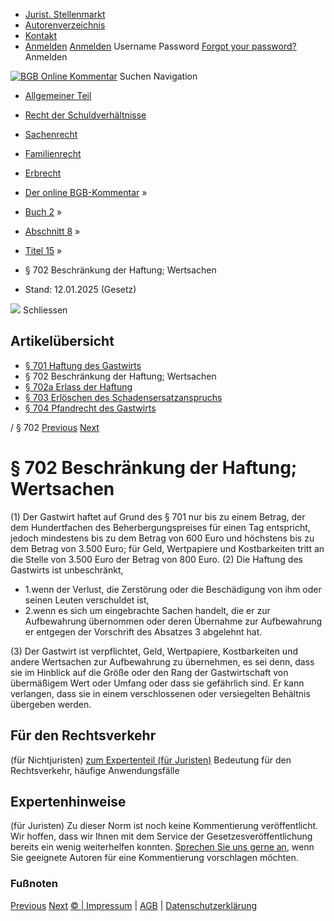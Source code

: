   * [Jurist. Stellenmarkt](https://bgb.kommentar.de/Buch-2/Abschnitt-8/Titel-15/</job-board> "Jurist. Stellenmarkt")
  * [Autorenverzeichnis](https://bgb.kommentar.de/Buch-2/Abschnitt-8/Titel-15/</Autorenverzeichnis> "Autorenverzeichnis")
  * [Kontakt](https://bgb.kommentar.de/Buch-2/Abschnitt-8/Titel-15/</Kontakt>)
  * [Anmelden](https://bgb.kommentar.de/Buch-2/Abschnitt-8/Titel-15/<#login> "show login form") [Anmelden](https://bgb.kommentar.de/Buch-2/Abschnitt-8/Titel-15/<#> "hide login form") Username Password
[Forgot your password?](https://bgb.kommentar.de/Buch-2/Abschnitt-8/Titel-15/</user/forgotpassword>) Anmelden 


[![BGB Online Kommentar](https://bgb.kommentar.de/extension/bgb/design/bgb/images/logo.png)](https://bgb.kommentar.de/Buch-2/Abschnitt-8/Titel-15/</> "BGB Online Kommentar")
Suchen
Navigation
  * [Allgemeiner Teil](https://bgb.kommentar.de/Buch-2/Abschnitt-8/Titel-15/</Buch-1>)
  * [Recht der Schuldverhältnisse](https://bgb.kommentar.de/Buch-2/Abschnitt-8/Titel-15/</Buch-2>)
  * [Sachenrecht](https://bgb.kommentar.de/Buch-2/Abschnitt-8/Titel-15/</Buch-3>)
  * [Familienrecht](https://bgb.kommentar.de/Buch-2/Abschnitt-8/Titel-15/</Buch-4>)
  * [Erbrecht](https://bgb.kommentar.de/Buch-2/Abschnitt-8/Titel-15/</Buch-5>)


  * [Der online BGB-Kommentar](https://bgb.kommentar.de/Buch-2/Abschnitt-8/Titel-15/</>) »
  * [Buch 2](https://bgb.kommentar.de/Buch-2/Abschnitt-8/Titel-15/</Buch-2>) »
  * [Abschnitt 8](https://bgb.kommentar.de/Buch-2/Abschnitt-8/Titel-15/</Buch-2/Abschnitt-8>) »
  * [Titel 15](https://bgb.kommentar.de/Buch-2/Abschnitt-8/Titel-15/</Buch-2/Abschnitt-8/Titel-15>) »
  * § 702 Beschränkung der Haftung; Wertsachen 
  * Stand: 12.01.2025 (Gesetz) 


![](https://vg01.met.vgwort.de/na/1c9909529ead4f509072c06d9081a7d5)
Schliessen 
## Artikelübersicht
  * [ § 701 Haftung des Gastwirts ](https://bgb.kommentar.de/Buch-2/Abschnitt-8/Titel-15/</Buch-2/Abschnitt-8/Titel-15/Haftung-des-Gastwirts>)
  * § 702 Beschränkung der Haftung; Wertsachen 
  * [ § 702a Erlass der Haftung ](https://bgb.kommentar.de/Buch-2/Abschnitt-8/Titel-15/</Buch-2/Abschnitt-8/Titel-15/Erlass-der-Haftung>)
  * [ § 703 Erlöschen des Schadensersatzanspruchs ](https://bgb.kommentar.de/Buch-2/Abschnitt-8/Titel-15/</Buch-2/Abschnitt-8/Titel-15/Erloeschen-des-Schadensersatzanspruchs>)
  * [ § 704 Pfandrecht des Gastwirts ](https://bgb.kommentar.de/Buch-2/Abschnitt-8/Titel-15/</Buch-2/Abschnitt-8/Titel-15/Pfandrecht-des-Gastwirts>)


/ § 702 
[Previous](https://bgb.kommentar.de/Buch-2/Abschnitt-8/Titel-15/</Buch-2/Abschnitt-8/Titel-15/Haftung-des-Gastwirts> "§ 701 Haftung des Gastwirts") [Next](https://bgb.kommentar.de/Buch-2/Abschnitt-8/Titel-15/</Buch-2/Abschnitt-8/Titel-15/Erlass-der-Haftung> "§ 702a Erlass der Haftung")
# § 702 Beschränkung der Haftung; Wertsachen
(1) Der Gastwirt haftet auf Grund des § 701 nur bis zu einem Betrag, der dem Hundertfachen des Beherbergungspreises für einen Tag entspricht, jedoch mindestens bis zu dem Betrag von 600 Euro und höchstens bis zu dem Betrag von 3.500 Euro; für Geld, Wertpapiere und Kostbarkeiten tritt an die Stelle von 3.500 Euro der Betrag von 800 Euro.
(2) Die Haftung des Gastwirts ist unbeschränkt, 
  * 1.wenn der Verlust, die Zerstörung oder die Beschädigung von ihm oder seinen Leuten verschuldet ist,
  * 2.wenn es sich um eingebrachte Sachen handelt, die er zur Aufbewahrung übernommen oder deren Übernahme zur Aufbewahrung er entgegen der Vorschrift des Absatzes 3 abgelehnt hat.


(3) Der Gastwirt ist verpflichtet, Geld, Wertpapiere, Kostbarkeiten und andere Wertsachen zur Aufbewahrung zu übernehmen, es sei denn, dass sie im Hinblick auf die Größe oder den Rang der Gastwirtschaft von übermäßigem Wert oder Umfang oder dass sie gefährlich sind. Er kann verlangen, dass sie in einem verschlossenen oder versiegelten Behältnis übergeben werden.
## Für den Rechtsverkehr 
(für Nichtjuristen)
[zum Expertenteil (für Juristen)](https://bgb.kommentar.de/Buch-2/Abschnitt-8/Titel-15/<#expertenhinweise>)
Bedeutung für den Rechtsverkehr, häufige Anwendungsfälle
## Expertenhinweise
(für Juristen)
Zu dieser Norm ist noch keine Kommentierung veröffentlicht. Wir hoffen, dass wir Ihnen mit dem Service der Gesetzesveröffentlichung bereits ein wenig weiterhelfen konnten. [Sprechen Sie uns gerne an](https://bgb.kommentar.de/Buch-2/Abschnitt-8/Titel-15/</Kontakt>), wenn Sie geeignete Autoren für eine Kommentierung vorschlagen möchten. 
### Fußnoten
[Previous](https://bgb.kommentar.de/Buch-2/Abschnitt-8/Titel-15/</Buch-2/Abschnitt-8/Titel-15/Haftung-des-Gastwirts> "§ 701 Haftung des Gastwirts") [Next](https://bgb.kommentar.de/Buch-2/Abschnitt-8/Titel-15/</Buch-2/Abschnitt-8/Titel-15/Erlass-der-Haftung> "§ 702a Erlass der Haftung")
[© | Impressum](https://bgb.kommentar.de/Buch-2/Abschnitt-8/Titel-15/</Kontakt>) | [AGB](https://bgb.kommentar.de/Buch-2/Abschnitt-8/Titel-15/</AGB>) | [Datenschutzerklärung](https://bgb.kommentar.de/Buch-2/Abschnitt-8/Titel-15/</Datenschutzerklaerung-fuer-Leser>)
